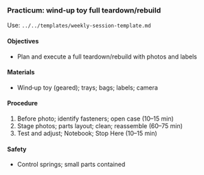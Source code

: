 ### Practicum: wind‑up toy full teardown/rebuild

Use: `../../templates/weekly-session-template.md`

#### Objectives
- Plan and execute a full teardown/rebuild with photos and labels

#### Materials
- Wind‑up toy (geared); trays; bags; labels; camera

#### Procedure
1) Before photo; identify fasteners; open case (10–15 min)
2) Stage photos; parts layout; clean; reassemble (60–75 min)
3) Test and adjust; Notebook; Stop Here (10–15 min)

#### Safety
- Control springs; small parts contained
